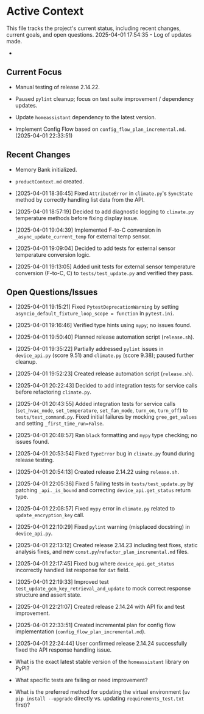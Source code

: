 # Active Context

  This file tracks the project's current status, including recent changes, current goals, and open questions.
  2025-04-01 17:54:35 - Log of updates made.

*

## Current Focus

*   Manual testing of release 2.14.22.
*   Paused `pylint` cleanup; focus on test suite improvement / dependency updates.
*   Update `homeassistant` dependency to the latest version.

*   Implement Config Flow based on `config_flow_plan_incremental.md`. (2025-04-01 22:33:51)

## Recent Changes

*   Memory Bank initialized.
*   `productContext.md` created.
*   [2025-04-01 18:36:45] Fixed `AttributeError` in `climate.py`'s `SyncState` method by correctly handling list data from the API.
*   [2025-04-01 18:57:19] Decided to add diagnostic logging to `climate.py` temperature methods before fixing display issue.

*   [2025-04-01 19:04:39] Implemented F-to-C conversion in `_async_update_current_temp` for external temp sensor.
*   [2025-04-01 19:09:04] Decided to add tests for external sensor temperature conversion logic.
*   [2025-04-01 19:13:05] Added unit tests for external sensor temperature conversion (F-to-C, C) to `tests/test_update.py` and verified they pass.
## Open Questions/Issues
*   [2025-04-01 19:15:21] Fixed `PytestDeprecationWarning` by setting `asyncio_default_fixture_loop_scope = function` in `pytest.ini`.
*   [2025-04-01 19:16:46] Verified type hints using `mypy`; no issues found.
*   [2025-04-01 19:50:40] Planned release automation script (`release.sh`).
*   [2025-04-01 19:35:22] Partially addressed `pylint` issues in `device_api.py` (score 9.51) and `climate.py` (score 9.38); paused further cleanup.
*   [2025-04-01 19:52:23] Created release automation script (`release.sh`).
*   [2025-04-01 20:22:43] Decided to add integration tests for service calls before refactoring `climate.py`.
*   [2025-04-01 20:43:55] Added integration tests for service calls (`set_hvac_mode`, `set_temperature`, `set_fan_mode`, `turn_on`, `turn_off`) to `tests/test_command.py`. Fixed initial failures by mocking `gree_get_values` and setting `_first_time_run=False`.
*   [2025-04-01 20:48:57] Ran `black` formatting and `mypy` type checking; no issues found.
*   [2025-04-01 20:53:54] Fixed `TypeError` bug in `climate.py` found during release testing.
*   [2025-04-01 20:54:13] Created release 2.14.22 using `release.sh`.

*   [2025-04-01 22:05:36] Fixed 5 failing tests in `tests/test_update.py` by patching `_api._is_bound` and correcting `device_api.get_status` return type.
*   [2025-04-01 22:08:57] Fixed `mypy` error in `climate.py` related to `update_encryption_key` call.
*   [2025-04-01 22:10:29] Fixed `pylint` warning (misplaced docstring) in `device_api.py`.
*   [2025-04-01 22:13:12] Created release 2.14.23 including test fixes, static analysis fixes, and new `const.py`/`refactor_plan_incremental.md` files.
*   [2025-04-01 22:17:45] Fixed bug where `device_api.get_status` incorrectly handled list response for `dat` field.
*   [2025-04-01 22:19:33] Improved test `test_update_gcm_key_retrieval_and_update` to mock correct response structure and assert state.
*   [2025-04-01 22:21:07] Created release 2.14.24 with API fix and test improvement.

*   [2025-04-01 22:33:51] Created incremental plan for config flow implementation (`config_flow_plan_incremental.md`).
*   [2025-04-01 22:24:44] User confirmed release 2.14.24 successfully fixed the API response handling issue.
*   What is the exact latest stable version of the `homeassistant` library on PyPI?
*   What specific tests are failing or need improvement?
*   What is the preferred method for updating the virtual environment (`uv pip install --upgrade` directly vs. updating `requirements_test.txt` first)?